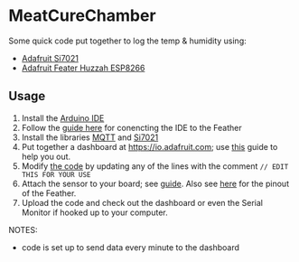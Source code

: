 # MeatCureChamber

Some quick code put together to log the temp & humidity using:

- [Adafruit Si7021](https://www.adafruit.com/product/3251)
- [Adafruit Feater Huzzah ESP8266](https://www.adafruit.com/product/2821)

## Usage

1. Install the [Arduino IDE](https://www.arduino.cc/en/main/software)
2. Follow the [guide here](https://learn.adafruit.com/adafruit-feather-huzzah-esp8266/using-arduino-ide) for conencting the IDE to the Feather
3. Install the libraries [MQTT](https://github.com/adafruit/Adafruit_MQTT_Library) and [Si7021](https://github.com/adafruit/Adafruit_Si7021)
4. Put together a dashboard at https://io.adafruit.com; use [this](https://learn.adafruit.com/adafruit-io-basics-dashboards) guide to help you out.
5. Modify [the code](main.ino) by updating any of the lines with the comment `// EDIT THIS FOR YOUR USE`
6. Attach the sensor to your board; see [guide](https://learn.adafruit.com/adafruit-si7021-temperature-plus-humidity-sensor/arduino-code). Also see [here](https://learn.adafruit.com/assets/46249) for the pinout of the Feather.
7. Upload the code and check out the dashboard or even the Serial Monitor if hooked up to your computer.

NOTES:

- code is set up to send data every minute to the dashboard

